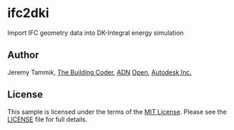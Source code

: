 # ifc2dki

Import IFC geometry data into DK-Integral energy simulation

## Author

Jeremy Tammik,
[The Building Coder](http://thebuildingcoder.typepad.com),
[ADN](http://www.autodesk.com/adn) [Open](http://www.autodesk.com/adnopen),
[Autodesk Inc.](http://www.autodesk.com)

## License

This sample is licensed under the terms of
the [MIT License](http://opensource.org/licenses/MIT).
Please see the [LICENSE](LICENSE) file for full details.

